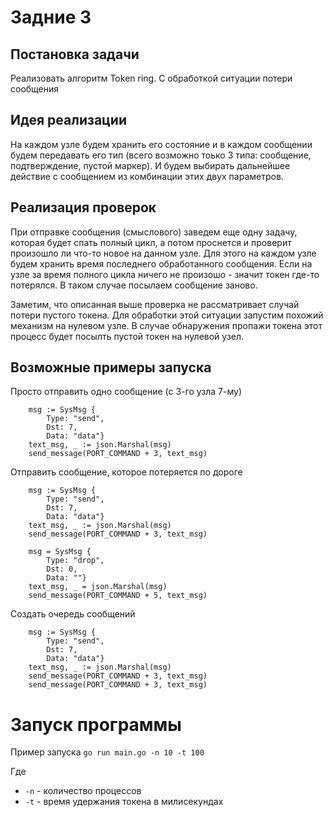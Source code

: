 # Задние 3


## Постановка задачи

Реализовать алгоритм Token ring. С обработкой ситуации потери сообщения

## Идея реализации

На каждом узле будем хранить его состояние и в каждом сообщении будем передавать 
его тип (всего возможно тоько 3 типа: сообщение, подтверждение, пустой маркер).
И будем выбирать дальнейшее действие с сообщением из комбинации этих двух параметров.

## Реализация проверок

При отправке сообщения (смыслового) заведем еще одну задачу, которая будет спать
полный цикл, а потом проснется и проверит произошло ли что-то новое на данном
узле. Для этого на каждом узле будем хранить время последнего обработанного сообщения. 
Если на узле за время полного цикла ничего не произошо - значит токен где-то потерялся.
В таком случае посылаем сообщение заново.

Заметим, что описанная выше проверка не рассматривает случай потери пустого токена.
Для обработки этой ситуации запустим похожий механизм на нулевом узле. В случае
обнаружения пропажи токена этот процесс будет посылть пустой токен на нулевой узел.

## Возможные примеры запуска

Просто отправить одно сообщение (с 3-го узла 7-му)

		msg := SysMsg {
		    Type: "send",
		    Dst: 7,
		    Data: "data"}
		text_msg, _ := json.Marshal(msg)
		send_message(PORT_COMMAND + 3, text_msg)

Отправить сообщение, которое потеряется по дороге

		msg := SysMsg {
		    Type: "send",
		    Dst: 7,
		    Data: "data"}
		text_msg, _ := json.Marshal(msg)
		send_message(PORT_COMMAND + 3, text_msg)

		msg = SysMsg {
		    Type: "drop",
		    Dst: 0,
		    Data: ""}
		text_msg, _ = json.Marshal(msg)
		send_message(PORT_COMMAND + 5, text_msg)

Создать очередь сообщений

		msg := SysMsg {
		    Type: "send",
		    Dst: 7,
		    Data: "data"}
		text_msg, _ := json.Marshal(msg)
		send_message(PORT_COMMAND + 3, text_msg)
		send_message(PORT_COMMAND + 3, text_msg)

# Запуск программы

Пример запуска `go run main.go -n 10 -t 100`

Где
+ `-n` - количество процессов
+ `-t` - время удержания токена в милисекундах
